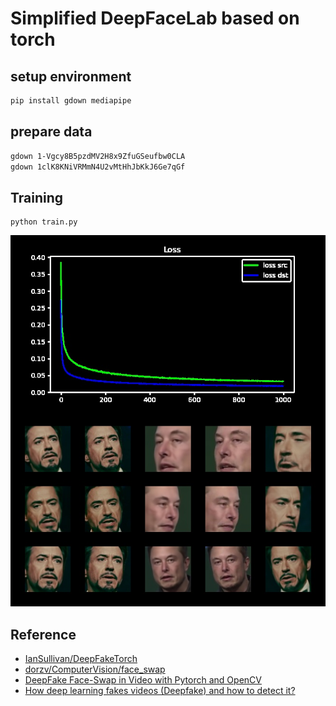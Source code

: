 # Simplified DeepFaceLab based on torch

## setup environment
```bash
pip install gdown mediapipe
```

## prepare data
```bash
gdown 1-Vgcy8B5pzdMV2H8x9ZfuGSeufbw0CLA
gdown 1clK8KNiVRMmN4U2vMtHhJbKkJ6Ge7qGf
```

## Training
```
python train.py
```

![learning_curve](asset/learning_curve.jpg)

## Reference
- [IanSullivan/DeepFakeTorch](https://github.com/IanSullivan/DeepFakeTorch)
- [dorzv/ComputerVision/face_swap](https://github.com/dorzv/ComputerVision/tree/master/face_swap)
- [DeepFake Face-Swap in Video with Pytorch and OpenCV](https://python.plainenglish.io/deepfake-face-swap-in-video-with-pytorch-and-opencv-88e497e50ddd)
- [How deep learning fakes videos (Deepfake) and how to detect it?](https://jonathan-hui.medium.com/how-deep-learning-fakes-videos-deepfakes-and-how-to-detect-it-c0b50fbf7cb9)


